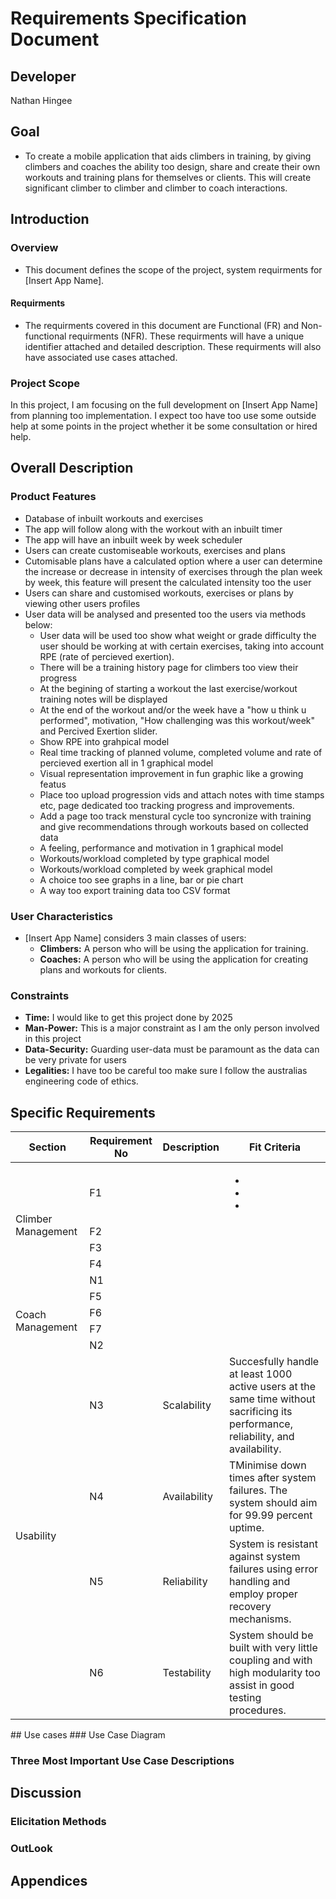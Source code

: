 # Requirements Specification Document

## Developer
Nathan Hingee

## Goal
- To create a mobile application that aids climbers in training, by giving climbers and coaches the ability too design, share and create their own workouts and training plans for themselves or clients. This will create  significant climber to climber and climber to coach interactions.

## Introduction
### Overview
- This document defines the scope of the project, system requirments for [Insert App Name].
  
#### Requirments
- The requirments covered in this document are Functional (FR) and Non-functional requirments (NFR). These requirments will have a unique identifier attached and detailed description. These requirments will also have associated use cases attached.


### Project Scope
In this project, I am focusing on the full development on [Insert App Name] from planning too implementation. I expect too have too use some outside help at some points in the project whether it be some consultation or hired help.

## Overall Description
### Product Features
- Database of inbuilt workouts and exercises
- The app will follow along with the workout with an inbuilt timer
- The app will have an inbuilt week by week scheduler
- Users can create customiseable workouts, exercises and plans
- Cutomisable plans have a calculated option where a user can determine the increase or decrease in intensity of exercises through the plan week by week, this feature will present the calculated intensity too the user
- Users can share and customised workouts, exercises or plans by viewing other users profiles
- User data will be analysed and presented too the users via methods below:
  - User data will be used too show what weight or grade difficulty the user should be working at with certain exercises, taking into account RPE (rate of percieved exertion).
  - There will be a training history page for climbers too view their progress
  - At the begining of starting a workout the last exercise/workout training notes will be displayed
  - At the end of the workout and/or the week have a "how u think u performed", motivation, "How challenging was this workout/week" and Percived Exertion slider.
  - Show RPE into grahpical model
  - Real time tracking of planned volume, completed volume and rate of percieved exertion all in 1 graphical model
  - Visual representation improvement in fun graphic like a growing featus
  - Place too upload progression vids and attach notes with time stamps etc, page dedicated too tracking progress and improvements.
  - Add a page too track menstural cycle too syncronize with training and give recommendations through workouts based on collected data
  - A feeling, performance and motivation in 1 graphical model
  - Workouts/workload completed by type graphical model
  -  Workouts/workload completed by week graphical model
  - A choice too see graphs in a line, bar or pie chart
  - A way too export training data too CSV format


### User Characteristics
- [Insert App Name] considers 3 main classes of users:
  - **Climbers:** A person who will be using the application for training.
  - **Coaches:** A person who will be using the application for creating plans and workouts for clients.

### Constraints
- **Time:** I would like to get this project done by 2025
- **Man-Power:** This is a major constraint as I am the only person involved in this project
- **Data-Security:** Guarding user-data must be paramount as the data can be very private for users
- **Legalities:** I have too be careful too make sure I follow the australias engineering code of ethics.

## Specific Requirements
<table>
    <thead>
        <tr>
            <th>Section</th>
            <th>Requirement No</th>
            <th>Description</th>
            <th>Fit Criteria</th>
        </tr>
    </thead>
    <tbody>
        <!-- Climber Management Section -->
        <tr>
            <td rowspan=5>Climber Management</td>
            <td>F1</td>
            <td><!-- Stuff --></td>
            <td>
               <!-- Stuff -->
                <ul>
                    <li><!-- Stuff --></li>
                    <li><!-- Stuff --></li>
		    <li><!-- Stuff --></li>
                </ul>
            </td>
        </tr>
        <tr>
            <td>F2</td>
            <td><!-- Stuff --></td>
            <td><!-- Stuff --></td>
        </tr>
        <tr>
            <td>F3</td>
            <td><!-- Stuff --></td>
            <td>
                <!-- Stuff -->
            </td>
        </tr>
        <tr>
            <td>F4</td>
            <td><!-- Stuff --></td>
            <td>
                <!-- Stuff -->
            </td>
        </tr>
        <tr>
            <td>N1</td>
            <td>
                <!-- Stuff -->
            </td>
            <td>
		<!-- Stuff -->
	    </td>
        </tr>
        <!-- Coach Management Section -->
        <tr>
            <td rowspan=4>Coach Management</td>
            <td>F5</td>
            <td><!-- Stuff --></td>
            <td>
                <!-- Stuff -->
            </td>
        </tr>
        <tr>
            <td>F6</td>
            <td><!-- Stuff --></td>
            <td>
                <!-- Stuff -->
            </td>
        </tr>
        <tr>
            <td>F7</td>
            <td><!-- Stuff --></td>
            <td>
		<!-- Stuff -->
	    </td>
        </tr>
        <tr>
            <td>N2</td>
            <td><!-- Stuff --></td>
        </tr>
        <!-- Usability Section -->
        <tr>
            <td rowspan=4>Usability</td>
            <td>N3</td>
            <td>Scalability</td>
            <td>
               Succesfully handle at least 1000 active users at the same time without sacrificing its performance, reliability, and availability.
            </td>
        </tr>
        <tr>
            <td>N4</td>
            <td>Availability</td>
            <td> TMinimise down times after system failures. The system should aim for 99.99 percent uptime.</td>
        </tr>
        <tr>
            <td>N5</td>
            <td> Reliability </td>
            <td> 
                System is resistant against system failures using error handling and employ proper recovery mechanisms.              
            </td>
        </tr>
        <tr>
            <td>N6</td>
            <td> Testability </td>
            <td> 
                System should be built with very little coupling and with high modularity too assist in good testing procedures.
            </td>
        </tr>
    </tbody>
</table>
## Use cases
### Use Case Diagram

### Three Most Important Use Case Descriptions

## Discussion
### Elicitation Methods

### OutLook

## Appendices
